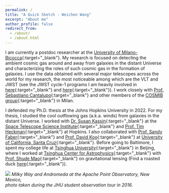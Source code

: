 ```yaml
---
permalink: /
title: "A Quick Sketch - Weichen Wang"
excerpt: "About me"
author_profile: false
redirect_from: 
  - /about/
  - /about.html
---
```


I am currently a postdoc researcher at the [University of Milano-Bicocca](https://astro.fisica.unimib.it/){:target="_blank"}. My research is focused on detecting the ambient cosmic gas around and away from galaxies in the distant Universe and characterizing the roles of such cosmic gas in the formation of galaxies. I use the data obtained with several major telescopes across the world for my research, the most noticeable among which are the VLT and JWST (see the JWST cycle-1 programs I am heavily involved in [here](https://www.stsci.edu/jwst/science-execution/program-information.html?id=1835){:target="_blank"} and [here](https://www.stsci.edu/jwst/science-execution/program-information.html?id=2123){:target="_blank"}). I work closely with [Prof. Sebastiano Cantalupo](http://cosmib.org/cantalupo/index.html){:target="_blank"} and other members of the [COSMIB group](http://cosmib.org/){:target="_blank"} in Milan.

I defended my Ph.D. thesis at the Johns Hopkins University in 2022. For my thesis, I studied the cool outflowing gas (a.k.a. winds) from galaxies in the distant Universe. I worked with [Dr. Susan Kassin](http://www.susankassin.com/){:target="_blank"} at the [Space Telescope Science Institute](http://www.stsci.edu){:target="_blank"} and [Prof. Tim Heckman](https://physics-astronomy.jhu.edu/directory/timothy-heckman/){:target="_blank"} at Hopkins. I also collaborated with [Prof. Sandy Faber](http://www.ucolick.org/~faber/){:target="_blank"} and [Prof. David Koo](http://www.ucolick.org/~board/faculty/koo.html){:target="_blank"} at [University of California, Santa Cruz](http://www.astro.ucsc.edu/){:target="_blank"}. Before going to Baltimore, I spent my college life at [Tsinghua University](http://www.tsinghua.edu.cn/publish/newthuen/){:target="_blank"} in Beijing, where I worked at [Tsinghua Center for Astrophysics](http://astro.tsinghua.edu.cn/){:target="_blank"} with [Prof. Shude Mao](http://astro.tsinghua.edu.cn/~smao/){:target="_blank"} on gravitational lensing (Find a roasted duck [here](http://www.huffingtonpost.com/2013/09/08/rubber-duck-beijing_n_3889252.html){:target="_blank"}).

![](https://weichenstars.github.io/images/apo_mws.jpg)
*Milky Way and Andromeda at the Apache Point Observatory, New Mexico, <br />
photo taken during the JHU student observation tour in 2016.*